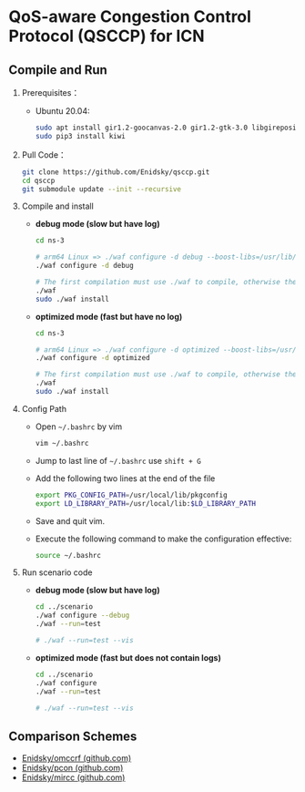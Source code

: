 # QoS-aware Congestion Control Protocol (QSCCP) for ICN
## Compile and Run

1. Prerequisites：

    - Ubuntu 20.04:

      ```bash
      sudo apt install gir1.2-goocanvas-2.0 gir1.2-gtk-3.0 libgirepository1.0-dev python3-dev python3-gi python3-gi-cairo python3-pip python3-pygraphviz python3-pygccxml libsqlite3-dev libssl-dev libboost-all-dev
      sudo pip3 install kiwi
      ```

2. Pull Code：

   ```bash
   git clone https://github.com/Enidsky/qsccp.git
   cd qsccp
   git submodule update --init --recursive
   ```

3. Compile and install
    - **debug mode (slow but have log)**
      
      ```bash
      cd ns-3
      
      # arm64 Linux => ./waf configure -d debug --boost-libs=/usr/lib/aarch64-linux-gnu
      ./waf configure -d debug
      
      # The first compilation must use ./waf to compile, otherwise there will be permission problems
      ./waf
      sudo ./waf install  
      ```
    - **optimized mode (fast but have no log)**
      
      ```bash
      cd ns-3
      
      # arm64 Linux => ./waf configure -d optimized --boost-libs=/usr/lib/aarch64-linux-gnu
      ./waf configure -d optimized
      
      # The first compilation must use ./waf to compile, otherwise there will be permission problems
      ./waf
      sudo ./waf install
      ```

4. Config Path

   - Open `~/.bashrc` by vim

     ```bash
     vim ~/.bashrc
     ```

   - Jump to last line of `~/.bashrc` use `shift + G`

   - Add the following two lines at the end of the file

     ```bash
     export PKG_CONFIG_PATH=/usr/local/lib/pkgconfig
     export LD_LIBRARY_PATH=/usr/local/lib:$LD_LIBRARY_PATH
     ```

   - Save and quit vim.

   - Execute the following command to make the configuration effective:

     ```bash
     source ~/.bashrc
     ```

5. Run scenario code

   - **debug mode (slow but have log)**

     ```bash
     cd ../scenario
     ./waf configure --debug
     ./waf --run=test
     
     # ./waf --run=test --vis
     ```

   - **optimized mode (fast but does not contain logs)**

     ```bash
     cd ../scenario
     ./waf configure
     ./waf --run=test
     
     # ./waf --run=test --vis
     ```

## Comparison Schemes

- [Enidsky/omccrf (github.com)](https://github.com/Enidsky/omccrf)
- [Enidsky/pcon (github.com)](https://github.com/Enidsky/pcon)
- [Enidsky/mircc (github.com)](https://github.com/Enidsky/mircc)
